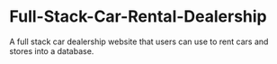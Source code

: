 # Full-Stack-Car-Rental-Dealership
A full stack car dealership website that users can use to rent cars and stores into a database.
